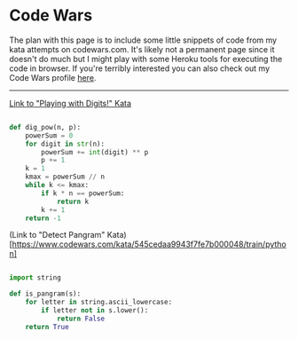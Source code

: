 # Code Wars

The plan with this page is to include some little snippets of code from my kata attempts on codewars.com. It's likely not a permanent page since it doesn't do much but I might play with some Heroku tools for executing the code in browser. 
If you're terribly interested you can also check out my Code Wars profile [here](https://www.codewars.com/users/KeatonLewis).

---

[Link to "Playing with Digits!" Kata](https://www.codewars.com/kata/5552101f47fc5178b1000050/train/python)

```python

def dig_pow(n, p):
    powerSum = 0
    for digit in str(n):
        powerSum += int(digit) ** p
        p += 1
    k = 1
    kmax = powerSum // n
    while k <= kmax:
        if k * n == powerSum:
            return k
        k += 1
    return -1

```

(Link to "Detect Pangram" Kata)[https://www.codewars.com/kata/545cedaa9943f7fe7b000048/train/python]

```python

import string

def is_pangram(s):
    for letter in string.ascii_lowercase:
        if letter not in s.lower():
            return False
    return True

```